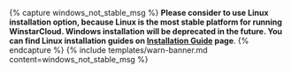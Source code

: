 {% capture windows_not_stable_msg %}
**Please consider to use Linux installation option, because Linux is the most stable platform for running WinstarCloud. Windows installation will be deprecated in the future. You can find Linux installation guides on [Installation Guide](/docs/user-guide/install/{{docsPrefix}}installation-options/) page**.
{% endcapture %}
{% include templates/warn-banner.md content=windows_not_stable_msg %}